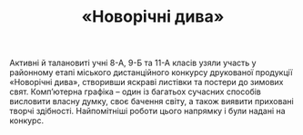 ﻿---
title: «Новорічні дива»
---

Активні й талановиті учні 8-А, 9-Б та 11-А класів узяли участь у районному етапі міського дистанційного конкурсу друкованої продукції «Новорічні  дива», створивши яскраві листівки та постери до зимових свят. Комп’ютерна графіка – один із багатьох сучасних способів висловити власну думку, своє бачення світу, а також виявити приховані творчі здібності. Найпомітніші роботи цього напрямку і були надані на конкурс. 

<slideshow></slideshow>